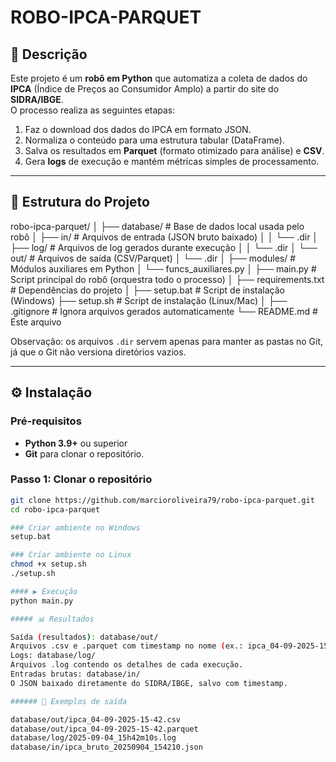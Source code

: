 # ROBO-IPCA-PARQUET

## 📌 Descrição
Este projeto é um **robô em Python** que automatiza a coleta de dados do **IPCA** (Índice de Preços ao Consumidor Amplo) a partir do site do **SIDRA/IBGE**.  
O processo realiza as seguintes etapas:

1. Faz o download dos dados do IPCA em formato JSON.  
2. Normaliza o conteúdo para uma estrutura tabular (DataFrame).  
3. Salva os resultados em **Parquet** (formato otimizado para análise) e **CSV**.  
4. Gera **logs** de execução e mantém métricas simples de processamento.  

---

## 📂 Estrutura do Projeto
robo-ipca-parquet/
│
├── database/ # Base de dados local usada pelo robô
│ ├── in/ # Arquivos de entrada (JSON bruto baixado)
│ │ └── .dir
│ ├── log/ # Arquivos de log gerados durante execução
│ │ └── .dir
│ └── out/ # Arquivos de saída (CSV/Parquet)
│ └── .dir
│
├── modules/ # Módulos auxiliares em Python
│ └── funcs_auxiliares.py
│
├── main.py # Script principal do robô (orquestra todo o processo)
│
├── requirements.txt # Dependências do projeto
│
├── setup.bat # Script de instalação (Windows)
├── setup.sh # Script de instalação (Linux/Mac)
│
├── .gitignore # Ignora arquivos gerados automaticamente
└── README.md # Este arquivo


Observação: os arquivos `.dir` servem apenas para manter as pastas no Git, já que o Git não versiona diretórios vazios.

---

## ⚙️ Instalação

### Pré-requisitos
- **Python 3.9+** ou superior
- **Git** para clonar o repositório.

### Passo 1: Clonar o repositório
```bash
git clone https://github.com/marcioroliveira79/robo-ipca-parquet.git
cd robo-ipca-parquet

### Criar ambiente no Windows
setup.bat

### Criar ambiente no Linux
chmod +x setup.sh
./setup.sh

#### ▶️ Execução
python main.py

##### 📊 Resultados

Saída (resultados): database/out/
Arquivos .csv e .parquet com timestamp no nome (ex.: ipca_04-09-2025-15-42.csv).
Logs: database/log/
Arquivos .log contendo os detalhes de cada execução.
Entradas brutas: database/in/
O JSON baixado diretamente do SIDRA/IBGE, salvo com timestamp.

###### 📄 Exemplos de saída

database/out/ipca_04-09-2025-15-42.csv
database/out/ipca_04-09-2025-15-42.parquet
database/log/2025-09-04_15h42m10s.log
database/in/ipca_bruto_20250904_154210.json

